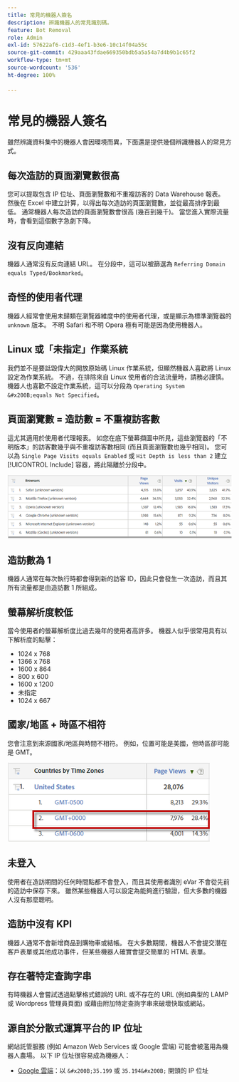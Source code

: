 ```yaml
---
title: 常見的機器人簽名
description: 辨識機器人的常見識別碼。
feature: Bot Removal
role: Admin
exl-id: 57622af6-c1d3-4ef1-b3e6-10c14f04a55c
source-git-commit: 429aaa43fdae669350bdb5a5a54a7d4b9b1c65f2
workflow-type: tm+mt
source-wordcount: '536'
ht-degree: 100%

---
```


# 常見的機器人簽名

雖然辨識資料集中的機器人會因環境而異，下面還是提供幾個辨識機器人的常見方式。

## 每次造訪的頁面瀏覽數很高

您可以提取包含 IP 位址、頁面瀏覽數和不重複訪客的 Data Warehouse 報表。 然後在 Excel 中建立計算，以得出每次造訪的頁面瀏覽數，並從最高排序到最低。 通常機器人每次造訪的頁面瀏覽數會很高 (幾百到幾千)。 當您進入實際流量時，會看到這個數字急劇下降。

## 沒有反向連結

機器人通常沒有反向連結 URL。 在分段中，這可以被篩選為 `Referring Domain equals Typed/Bookmarked`。

## 奇怪的使用者代理

機器人經常會使用未歸類在瀏覽器維度中的使用者代理，或是顯示為標準瀏覽器的 `unknown` 版本。 不明 Safari 和不明 Opera 極有可能是因為使用機器人。

## Linux 或「未指定」作業系統

我們並不是要詆毀偉大的開放原始碼 Linux 作業系統，但顯然機器人喜歡將 Linux 設定為作業系統。 不過，在排除來自 Linux 使用者的合法流量時，請務必謹慎。 機器人也喜歡不設定作業系統，這可以分段為 `Operating System &#x200B;equals Not Specified`。

## 頁面瀏覽數 = 造訪數 = 不重複訪客數

這尤其適用於使用者代理報表。 如您在底下螢幕擷圖中所見，這些瀏覽器的「不明版本」的訪客數幾乎與不重複訪客數相同 (而且頁面瀏覽數也幾乎相同)。 您可以為 `Single Page Visits equals Enabled` 或 `Hit Depth is less than 2` 建立 [!UICONTROL Include] 容器，將此隔離於分段中。

![](/help/admin/admin/c-manage-report-suites/c-edit-report-suites/general/bot-removal/assets/bots-browsers-unknown.png)

## 造訪數為 1

機器人通常在每次執行時都會得到新的訪客 ID，因此只會發生一次造訪，而且其所有流量都是由造訪數 1 所組成。

## 螢幕解析度較低

當今使用者的螢幕解析度比過去幾年的使用者高許多。 機器人似乎很常用具有以下解析度的點擊：

* 1024 x 768
* 1366 x 768
* 1600 x 864
* 800 x 600
* 1600 x 1200
* 未指定
* 1024 x 667

## 國家/地區 + 時區不相符

您會注意到來源國家/地區與時間不相符。 例如，位置可能是美國，但時區卻可能是 GMT。

![](/help/admin/admin/c-manage-report-suites/c-edit-report-suites/general/bot-removal/assets/bots-country-time-zone.png)

## 未登入

使用者在造訪期間的任何時間點都不會登入，而且其使用者識別 eVar 不會從先前的造訪中保存下來。 雖然某些機器人可以設定為能夠進行驗證，但大多數的機器人沒有那麼聰明。

## 造訪中沒有 KPI

機器人通常不會新增商品到購物車或結帳。 在大多數期間，機器人不會提交潛在客戶表單或其他成功事件，但某些機器人確實會提交簡單的 HTML 表單。 

## 存在著特定查詢字串

有時機器人會嘗試透過點擊格式錯誤的 URL 或不存在的 URL (例如典型的 LAMP 或 Wordpress 管理員頁面) 或藉由附加特定查詢字串來破壞快取或網站。

## 源自於分散式運算平台的 IP 位址

網站託管服務 (例如 Amazon Web Services 或 Google 雲端) 可能會被濫用為機器人農場。 以下 IP 位址很容易成為機器人：
&#x200B;
* [Google 雲端](https://cloud.google.com/compute/)：以 `&#x200B;35.199` 或 `35.194&#x200B;` 開頭的 IP 位址
